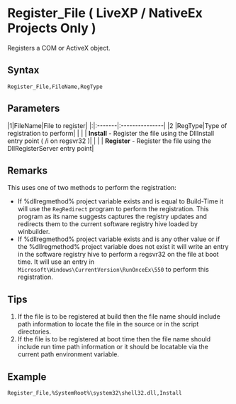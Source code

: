 # Register\_File ( LiveXP / NativeEx Projects Only ) #

Registers a COM or ActiveX object.

## Syntax ##
```
Register_File,FileName,RegType
```

## Parameters ##
|1|FileName|File to register|
|:|:-------|:---------------|
|2 |RegType|Type of registration to perform|
|  |  | **Install** - Register the file using the DllInstall entry point ( /i on regsvr32 )|
|  |  | **Register** - Register the file using the DllRegisterServer entry point|

## Remarks ##
This uses one of two methods to perform the registration:
  * If %dllregmethod% project variable exists and is equal to Build-Time it will use the `RegRedirect` program to perform the registration. This program as its name suggests captures the registry updates and redirects them to the current software registry hive loaded by winbuilder.
  * If %dllregmethod% project variable exists and is any other value or if the %dllregmethod% project variable does not exist it will write an entry in the software registry hive to perform a regsvr32 on the file at boot time. It will use an entry in `Microsoft\Windows\CurrentVersion\RunOnceEx\550` to perform this registration.


## Tips ##
  1. If the file is to be registered at build then the file name should include path information to locate the file in the source or in the script directories.
  1. If the file is to be registered at boot time then the file name should include run time path information or it should be locatable via the current path environment variable.

## Example ##
```
Register_File,%SystemRoot%\system32\shell32.dll,Install
```